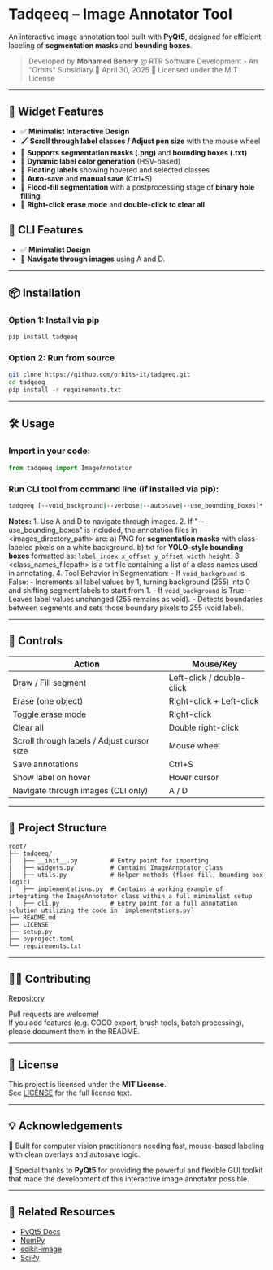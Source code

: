 # Tadqeeq – Image Annotator Tool

An interactive image annotation tool built with **PyQt5**, designed for efficient labeling of **segmentation masks** and **bounding boxes**.

> Developed by **Mohamed Behery** @ RTR Software Development - An "Orbits" Subsidiary
> 📅 April 30, 2025
> 🪪 Licensed under the MIT License

---

## 🚀 Widget Features

- ✅ **Minimalist Interactive Design**
- 🖌️ **Scroll through label classes / Adjust pen size** with the mouse wheel
- 🎨 **Supports segmentation masks (.png)** and **bounding boxes (.txt)**
- 🧠 **Dynamic label color generation** (HSV-based)
- 💬 **Floating labels** showing hovered and selected classes
- 💾 **Auto-save** and **manual save** (Ctrl+S)
- 🧽 **Flood-fill segmentation** with a postprocessing stage of **binary hole filling**
- 🚫 **Right-click erase mode** and **double-click to clear all**

## 🚀 CLI Features

- ✅ **Minimalist Design**
- 🎨 **Navigate through images** using A and D.

---

## 📦 Installation

### Option 1: Install via pip

```bash
pip install tadqeeq
```

### Option 2: Run from source

```bash
git clone https://github.com/orbits-it/tadqeeq.git
cd tadqeeq
pip install -r requirements.txt
```

---

## 🛠️ Usage

### Import in your code:

```python
from tadqeeq import ImageAnnotator
```

### Run CLI tool from command line (if installed via pip):

```bash
tadqeeq [--void_background|--verbose|--autosave|--use_bounding_boxes]* <images_directory_path> <annotations_directory_path> <class_names_filepath>
```

**Notes:**
    1. Use A and D to navigate through images.
    2. If "--use_bounding_boxes" is included, the annotation files in <images_directory_path> are:
        a) PNG for **segmentation masks** with class-labeled pixels on a white background.
        b) txt for **YOLO-style bounding boxes** formatted as: `label_index x_offset y_offset width height`.
    3. <class_names_filepath> is a txt file containing a list of a class names used in annotating.
    4. Tool Behavior in Segmentation:
        - If `void_background` is False:
            - Increments all label values by 1, turning background (255) into 0 and shifting segment labels to start from 1.
        - If `void_background` is True:
            - Leaves label values unchanged (255 remains as void).
        - Detects boundaries between segments and sets those boundary pixels to 255 (void label).

---

## 🧭 Controls

| Action                  | Mouse/Key |
|-------------------------|-----------|
| Draw / Fill segment     | Left-click / double-click |
| Erase (one object)      | Right-click + Left-click |
| Toggle erase mode       | Right-click |
| Clear all               | Double right-click |
| Scroll through labels / Adjust cursor size   | Mouse wheel |
| Save annotations        | Ctrl+S |
| Show label on hover     | Hover cursor |
| Navigate through images (CLI only) | A / D |

---

## 📁 Project Structure

```plaintext
root/
├── tadqeeq/
|   ├── __init__.py         # Entry point for importing
|   ├── widgets.py          # Contains ImageAnnotator class
|   ├── utils.py            # Helper methods (flood fill, bounding box logic)
|   ├── implementations.py  # Contains a working example of integrating the ImageAnnotator class within a full minimalist setup
|   ├── cli.py              # Entry point for a full annotation solution utilizing the code in `implementations.py`
├── README.md
├── LICENSE
├── setup.py
├── pyproject.toml
└── requirements.txt
```

---

## 🧑‍💻 Contributing

[Repository](https://github.com/orbits-it/tadqeeq.git)

Pull requests are welcome!  
If you add features (e.g. COCO export, brush tools, batch processing), please document them in the README.

---

## 📄 License

This project is licensed under the **MIT License**.  
See [LICENSE](./LICENSE) for the full license text.

---

## 💡 Acknowledgements

🎉 Built for computer vision practitioners needing fast, mouse-based labeling with clean overlays and autosave logic.

🌟 Special thanks to **PyQt5** for providing the powerful and flexible GUI toolkit that made the development of this interactive image annotator possible.

---

## 🔗 Related Resources

- [PyQt5 Docs](https://www.riverbankcomputing.com/static/Docs/PyQt5/)
- [NumPy](https://numpy.org/)
- [scikit-image](https://scikit-image.org/)
- [SciPy](https://scipy.org/)
